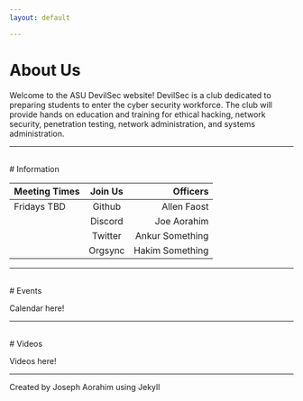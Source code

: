 ```yaml
---
layout: default

---
```

# About Us

Welcome to the ASU DevilSec website! DevilSec is a club dedicated to preparing students to enter the cyber security workforce. The club will provide hands on education and training for ethical hacking, network security, penetration testing, network administration, and systems administration.



***
<br>
# Information

| Meeting Times        | Join Us          | Officers |
|:-------------|:------------------:|------:|
|      Fridays TBD     | Github | Allen Faost |
|  |  Discord | Joe Aorahim |
|            | Twitter      | Ankur Something  |
|            | Orgsync | Hakim Something|


***
<br>
# Events

Calendar here!

***
<br>
# Videos

Videos here!

***

Created by Joseph Aorahim using Jekyll